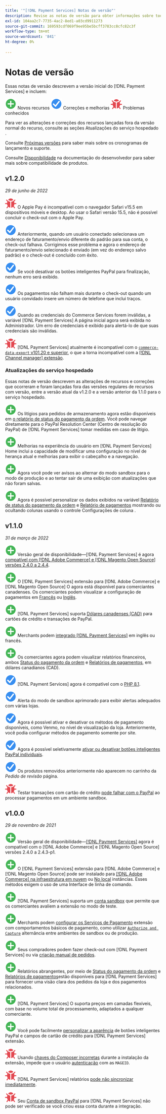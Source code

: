 ```yaml
---
title: '"[!DNL Payment Services] Notas de versão"'
description: Revise as notas de versão para obter informações sobre todas as [!DNL Payment Services] versões.
exl-id: 104aa2c7-7735-4ac2-8ed1-a03cd9911273
source-git-commit: 169593cdf069f9ee95be5bcff3783cc8cfc82c3f
workflow-type: tm+mt
source-wordcount: '841'
ht-degree: 0%

---
```


# Notas de versão

Essas notas de versão descrevem a versão inicial do [!DNL Payment Services] e incluem:

![Novo](../assets/new.svg) Novos recursos
![Problema corrigido](../assets/fix.svg) Correções e melhorias
![Problema conhecido](../assets/bug.svg) Problemas conhecidos

Para ver as alterações e correções dos recursos lançadas fora da versão normal do recurso, consulte as seções Atualizações do serviço hospedado .

Consulte [Próximas versões](https://devdocs.magento.com/release/) para saber mais sobre os cronogramas de lançamento e suporte.

Consulte [Disponibilidade](https://devdocs.magento.com/release/availability.html) na documentação do desenvolvedor para saber mais sobre compatibilidade de produtos.

## v1.2.0

_29 de junho de 2022_

![Problema conhecido](../assets/bug.svg)<!-- Issue PAY-x --> O Apple Pay é incompatível com o navegador Safari v15.5 em dispositivos móveis e desktop. Ao usar o Safari versão 15.5, não é possível concluir o check-out com o Apple Pay.

![Problema corrigido](../assets/fix.svg)<!-- Issue PAY-3264 --> Anteriormente, quando um usuário conectado selecionava um endereço de faturamento/envio diferente do padrão para sua conta, o check-out falhava. Corrigimos esse problema e agora o endereço de faturamento/envio selecionado é enviado (em vez do endereço salvo padrão) e o check-out é concluído com êxito.

![Problema corrigido](../assets/fix.svg)<!-- Issue PAY-3314 --> Se você desativar os botões inteligentes PayPal para finalização, nenhum erro será exibido.

![Problema corrigido](../assets/fix.svg)<!-- Issue PAY-3330 --> Os pagamentos não falham mais durante o check-out quando um usuário convidado insere um número de telefone que inclui traços.

![Problema corrigido](../assets/fix.svg)<!-- Issue PAY-3338 PAY-2502 --> Quando as credenciais do Commerce Services forem inválidas, a variável [!DNL Payment Services] A página inicial agora será exibida no Administrador. Um erro de credenciais é exibido para alertá-lo de que suas credenciais são inválidas.

![Problema conhecido](../assets/bug.svg)<!-- Issue PAY-0 --> [!DNL Payment Services] atualmente é incompatível com o [`commerce-data-export` v101.20 e superior](https://github.com/magento-commerce/commerce-data-export/releases/tag/v101.2.0), o que a torna incompatível com a [[!DNL Channel manager] extensão](https://experienceleague.adobe.com/docs/commerce-channels/channel-manager/guide-overview.html).

### Atualizações do serviço hospedado

Essas notas de versão descrevem as alterações de recursos e correções que ocorreram e foram lançadas fora das versões regulares de recursos com versão, entre a versão atual da v1.2.0 e a versão anterior da 1.1.0 para o serviço hospedado.

![Novo](../assets/new.svg)<!-- Issue PAY-1720 --> Os litígios para pedidos de armazenamento agora estão disponíveis em [o relatório de status do pagamento da ordem](https://experienceleague.adobe.com/docs/commerce-merchant-services/payment-services/reporting/order-payment-status.html#view-disputes). Você pode navegar diretamente para o PayPal Resolution Center (Centro de resolução do PayPal) de [!DNL Payment Services] tomar medidas em caso de litígio.

![Novo](../assets/new.svg)<!-- Issue PAY-2854 --> Melhorias na experiência do usuário em [!DNL Payment Services] Home inclui a capacidade de modificar uma configuração no nível de herança atual e melhorias para exibir o cabeçalho e a navegação.

![Novo](../assets/new.svg)<!-- Issue PAY-2854 --> Agora você pode ver avisos ao alternar do modo sandbox para o modo de produção e ao tentar sair de uma exibição com atualizações que não foram salvas.

![Novo](../assets/new.svg)<!-- Issue PAY-2761 --> Agora é possível personalizar os dados exibidos na variável [Relatório de status do pagamento da ordem](https://experienceleague.adobe.com/docs/commerce-merchant-services/payment-services/reporting/order-payment-status.html#show-and-hide-columns) e [Relatório de pagamentos](https://experienceleague.adobe.com/docs/commerce-merchant-services/payment-services/reporting/payouts.html#show-and-hide-columns) mostrando ou ocultando colunas usando o controle Configurações de coluna .

## v1.1.0

_31 de março de 2022_

![Novo](../assets/new.svg)<!-- Issue PAY-2127 --> Versão geral de disponibilidade—[!DNL Payment Services] é agora [compatível com [!DNL Adobe Commerce] e [!DNL Magento Open Source] versões 2.4.0 a 2.4.4](https://devdocs.magento.com/release/availability.html#compatibility).

![Novo](../assets/new.svg)<!-- Issue PAY-2682 --> O [!DNL Payment Services] extensão para [!DNL Adobe Commerce] e [!DNL Magento Open Source] O agora está disponível para comerciantes canadenses. Os comerciantes podem visualizar a configuração de pagamentos em [Francês](https://experienceleague.adobe.com/docs/commerce-merchant-services/payment-services/overview.md#accepted-credit-cards-and-currencies) ou [Inglês](https://experienceleague.adobe.com/docs/commerce-merchant-services/payment-services/overview.md#accepted-credit-cards-and-currencies).

![Novo](../assets/new.svg)<!-- Issue PAY-2681 --> [!DNL Payment Services] suporta [Dólares canadenses (CAD)](overview.md#accepted-credit-cards-and-currencies) para cartões de crédito e transações de PayPal.

![Novo](../assets/new.svg)<!-- Issue PAY-2680 --> Merchants podem [integrado [!DNL Payment Services]](onboard.md) em inglês ou francês.

![Novo](../assets/new.svg)<!-- Issue PAY-2678 --> Os comerciantes agora podem visualizar relatórios financeiros, ambos [Status do pagamento da ordem](order-payment-status.md) e [Relatórios de pagamentos](payouts.md), em dólares canadianos (CAD).

![Problema corrigido](../assets/fix.svg)<!-- Issue PAY-2710 --> [!DNL Payment Services] agora é compatível com o [PHP 8.1](https://www.php.net/releases/8.1/en.php).

![Problema corrigido](../assets/fix.svg)<!-- Issue PAY-3017 --> Alerta do modo de sandbox aprimorado para exibir alertas adequados com várias lojas.

![Problema corrigido](../assets/fix.svg)<!-- Issue PAY-2742 --> Agora é possível ativar e desativar os métodos de pagamento disponíveis, como Venmo, no nível de visualização da loja. Anteriormente, você podia configurar métodos de pagamento somente por site.

![Problema corrigido](../assets/fix.svg)<!-- Issue PAY-2277 --> Agora é possível seletivamente [ativar ou desativar botões inteligentes PayPal individuais](settings.md#payment-buttons).

![Problema corrigido](../assets/fix.svg)<!-- Issue PAY-2561 --> Os produtos removidos anteriormente não aparecem no carrinho da _Pedido de revisão_ página.

![Problema conhecido](../assets/bug.svg)<!-- Issue PAY-2842 --> Testar transações com cartão de crédito [pode falhar com o PayPal](https://support.magento.com/hc/en-us/articles/5201041963917) ao processar pagamentos em um ambiente sandbox.

## v1.0.0

_29 de novembro de 2021_

![Novo](../assets/new.svg)<!-- Issue PAY-2127 --> Versão geral de disponibilidade—[[!DNL Payment Services]](https://marketplace.magento.com/magento-payment-services.html) agora é compatível com o [!DNL Adobe Commerce] e [!DNL Magento Open Source] versões 2.4.0 a 2.4.3-p1.

![Novo](../assets/new.svg)<!-- Issue PAY-124 --> O [!DNL Payment Services] extensão para [!DNL Adobe Commerce] e [!DNL Magento Open Source] pode ser instalado para [[!DNL Adobe Commerce] na infraestrutura em nuvem](install.md#adobe-commerce-on-cloud-infrastructure) ou [No local](install.md#on-premises) instâncias. Esses métodos exigem o uso de uma Interface de linha de comando.

![Novo](../assets/new.svg)<!-- Issue PAY-1986 --> [!DNL Payment Services] suporta um [conta sandbox](sandbox.md) que permite que os comerciantes avaliem a extensão no modo de teste.

![Novo](../assets/new.svg)<!-- Issue PAY-666 --> Merchants podem [configurar os Serviços de Pagamento](settings.md) extensão com comportamentos básicos de pagamento, como utilizar [`Authorize and Capture`](production.md#set-payment-services-as-payment-method) alternância entre ambientes de sandbox ou de produção.

![Novo](../assets/new.svg)<!-- Issue PAY-780 --> Seus compradores podem fazer check-out com [!DNL Payment Services] ou via [criação manual de pedidos](create-order.md).

![Novo](../assets/new.svg)<!-- Issue PAY-1856 --> Relatórios abrangentes, por meio de [Status do pagamento da ordem](order-payment-status.md) e [Relatórios de pagamentos](payouts.md)estão disponíveis para [!DNL Payment Services] para fornecer uma visão clara dos pedidos da loja e dos pagamentos relacionados.

![Novo](../assets/new.svg)<!-- Issue PAY-311 --> [!DNL Payment Services] O suporta preços em camadas flexíveis, com base no volume total de processamento, adaptados a qualquer comerciante.

![Novo](../assets/new.svg)<!-- Issue PAY-1443 --> Você pode facilmente [personalizar a aparência](payments-options.md) de botões inteligentes PayPal e campos de cartão de crédito para [!DNL Payment Services] extensão.

![Problema conhecido](../assets/bug.svg)<!-- Issue PAY-2473 --> Usando [chaves do Composer incorretas](https://support.magento.com/hc/en-us/articles/4406603542541) durante a instalação da extensão, impede que o usuário [autenticação](https://devdocs.magento.com/guides/v2.4/install-gde/prereq/connect-auth.html) com as `MAGEID`.

![Problema conhecido](../assets/bug.svg)<!-- Issue PAY-2474 --> [!DNL Payment Services] relatórios [pode não sincronizar imediatamente](https://support.magento.com/hc/en-us/articles/4406114741517).

![Problema conhecido](../assets/bug.svg)<!-- Issue PAY-2475 --> Seu [Conta de sandbox PayPal](https://support.magento.com/hc/en-us/articles/4406954952461) para [!DNL Payment Services] não pode ser verificado se você criou essa conta durante a integração.
